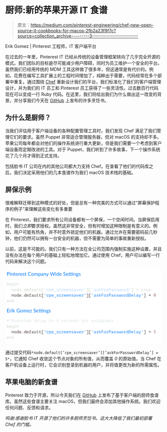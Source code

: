 # 厨师:新的苹果开源 IT 食谱

> 原文：<https://medium.com/pinterest-engineering/chef-new-open-source-it-cookbooks-for-macos-2fb2a23f9f7c?source=collection_archive---------3----------------------->

Erik Gomez | Pinterest 工程师，IT 客户端平台

在过去的一年里，Pinterest IT 已经从传统的设备管理框架转向了几乎完全开源的模式。我们团队的目标是尽可能减少用户障碍，同时为员工维护一个安全的平台。虽然我们已经用传统的 MDM 工具这样做了很多年，但这通常是有代价的。例如，花费在编写工具扩展上的工程时间增加了，纯粹出于需要，代码经常在多个部署中重复。通过围绕 [Chef](https://www.chef.io/chef/) 重新设计我们的平台，我们标准化了我们的客户端管理设计，并为我们的 IT 员工和 Pinterest 员工获得了一些灵活性。过去数百行代码现在可以变成一行 Ruby 代码。在这里，我们将给出我们为什么做出这一改变的背景，并分享我们今天在 [GitHub](https://github.com/pinterest/it-cpe-cookbooks) 上发布的许多烹饪书。

## **为什么是厨师？**

当我们评估用于客户端设备的各种配置管理工具时，我们发现 Chef 满足了我们管理它们的要求。虽然 Puppet 非常适合管理服务器，但对 macOS 的支持却不多。苹果公司每年都会对他们的操作系统进行重大更新，但是我们需要一个考虑到客户端设备而定期改进的工具。对于 Puppet，我们听到了许多故事，下一个操作系统花了几个月才得到正式支持。

包括脸书 IT 公司在内的其他公司都大力支持 Chef。在查看了他们的代码库之后，我们决定采用他们的几本食谱作为我们 macOS 技术栈的基础。

## **屏保示例**

很难解释迁移到这种模式的好处，但是总有一种完美的方式可以通过“屏幕保护程序的例子”来理解这些变化有多重要

在 Pinterest，我们要求所有公司设备都有一个屏保，一个空闲时间。当屏保启用时，我们*立即*要求授权。虽然这非常安全，但有时增加这种限制是有意义的。例如，用户可能有热角，并不时意外锁定他们的机器。通过允许在需要密码前几秒钟，他们仍然可以拥有一台安全的机器，但不需要为简单的事故重新授权。

以前，这是不可能的。我们只有一种方法在全公司范围内强制实施这种设置，并且没有办法在每个用户的基础上轻松地增加它。通过使用 Chef，用户可以编写一行代码来解决这个问题。

![](img/43f46241b721446ac2003ec654c5ee7e.png)

通过提交代码`*node.default[‘cpe_screensaver’][‘askForPasswordDelay’] = 5*`，它通知 Chef 收敛这个节点对象的所有值，从而覆盖 *0* 的原始值。当 Chef 在客户机设备上运行时，它会识别登录到机器的用户，并将值更改为新的所需属性。

## **苹果电脑的新食谱**

Pinterest 致力于开源，所以今天我们在 [GitHub](https://github.com/pinterest/it-cpe-cookbooks) 上发布了基于客户端的厨师食谱库。虽然这些食谱主要关注 macOS，但我们最终会添加其他操作系统。我们欢迎任何问题、反馈和请求。

*鸣谢:感谢脸书 IT 开源了他们的许多厨师烹饪书。这大大降低了我们最初部署 Chef 的门槛。*